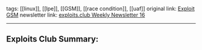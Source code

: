 tags: [[linux]], [[lpe]], [[GSM]], [[race condition]], [[uaf]]
original link: [Exploit GSM](https://github.com/YuriiCrimson/ExploitGSM/?ref=blog.exploits.club) 
newsletter link: [exploits.club Weekly Newsletter 16](https://blog.exploits.club/exploits-club-weekly-newsletter-16/) 

---
## Exploits Club Summary:
> 